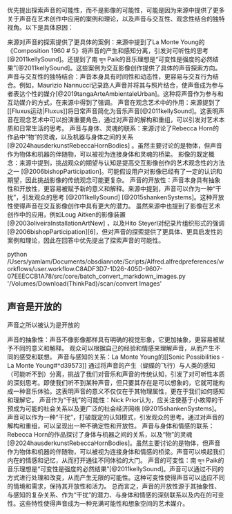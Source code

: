 优先提出探索声音的可能性，而不是影像的可能性，可能是因为来源中提供了更多关于声音在艺术创作中应用的案例和理论，以及声音与交互性、观念性结合的独特视角。以下是具体原因：







来源对声音的探索提供了更具体的案例：来源中提到了La Monte Young的《Composition 1960 # 5》将声音的产生和感知分离，引发对可听性的思考[@2011kellySound]。还提到了南 জুন Paik的音乐理想是“可变性是强度的必然结果”[@2011kellySound]。这些案例为交互影像创作提供了具体的声音探索方向。
声音与交互性的独特结合：声音本身具有时间性和动态性，更容易与交互行为结合。例如，Maurizio Nannucci记录路人声音并将其与照片结合，使声音成为参与者表达个性的媒介[@2019tangaArteAmbientaleUrban]。这种将声音作为参与和互动媒介的方式，在来源中得到了强调。
声音在观念艺术中的作用：来源提到了[[Fluxus运动|Fluxus]]将日常声音简化为音乐声音[@2011kellySound]。这表明声音在观念艺术中可以扮演重要角色，通过对声音的解构和重组，可以引发对艺术本质和日常生活的思考。
声音与身体、灵魂的联系：来源讨论了Rebecca Horn的作品中“物”的灵魂，以及机器与身体之间的关系 [@2024hausderkunstRebeccaHornBodies] 。虽然主要讨论的是物体，但声音作为物体和机器的伴随物，可以被视为连接身体和灵魂的桥梁。
影像的既定概念：来源中提到，挑战观众的期望与认知是提高交互影像创作的艺术观念性的方法之一  [@2006bishopParticipation]。可能假设用户对影像已经有了一定的认识和期望，因此挑战影像的传统观念可能更复杂。
声音的开放性：声音本身具有抽象性和开放性，更容易被赋予新的意义和解释。来源中提到，声音可以作为一种“干扰”，引发观众的思考  [@2011kellySound] [@2015shankenSystems]。这种开放性使得声音在交互影像创作中具有更大的潜力。
虽然来源中也提到了影像在艺术创作中的应用，例如Loug Aitken的影像装置 [@2003oliveiraInstallationArtNew] ，以及Hito Steyerl对纪录片组织形式的强调 [@2006bishopParticipation][6]，但对声音的探索提供了更具体、更具启发性的案例和理论，因此在回答中优先提出了探索声音的可能性。

python /Users/yamlam/Documents/obsdiannote/Scripts/Alfred.alfredpreferences/workflows/user.workflow.C8ADF3D7-1D26-405D-9607-07EEECCB1A78/src/core/batch_convert_markdown_images.py  '/Volumes/Download(ThinkPad)/scan/convert Images'
## 声音是开放的
声音之所以被认为是开放的

声音的抽象性：声音不像影像那样具有明确的视觉形象，它更加抽象，更容易被赋予不同的意义和解释。 观众可以根据自己的经验和情感来理解声音，从而产生不同的感受和联想。
声音与感知的关系：La Monte Young的[[Sonic Possibilities - La Monte Young#^d39573]] 通过将声音的产生（蝴蝶的飞行）与人类的感知（可能听不到）分离，挑战了我们对音乐和声音的传统认知，引发了对可听性本质的深刻思考。即使我们听不到某种声音，但只要其存在是可以想象的，它就可能构成一种音乐体验。这表明声音的意义不仅仅在于其物理属性，更在于我们如何感知和理解它。
声音作为“干扰”的可能性：Nick Prior认为，应关注使基于小故障的干预成为可能的社会关系以及更广泛的社会经济网络 [@2015shankenSystems]。声音可以作为一种“干扰”，打破既定的认知模式，引发观众的思考。通过对声音的解构和重组，可以呈现出一种不确定性和开放性。
声音与身体和情感的联系：Rebecca Horn的作品探讨了身体与机器之间的关系，以及“物”的灵魂 [@2024hausderkunstRebeccaHornBodies]。虽然主要讨论的是物体，但声音作为物体和机器的伴随物，可以被视为连接身体和情感的桥梁。声音可以唤起我们内在的情感和记忆，从而打开通往不同体验的大门。
声音的可变性：南 জুন Paik的音乐理想是“可变性是强度的必然结果”[@2011kellySound]。声音可以通过不同的方式进行处理和改变，从而产生无限的可能性。这种可变性使得声音可以适应不同的情境和需求，保持其开放性和活力。
总而言之，声音的开放性源于其抽象性、与感知的复杂关系、作为“干扰”的潜力、与身体和情感的深刻联系以及内在的可变性。这些特性使得声音成为一种充满可能性和想象空间的艺术媒介。
